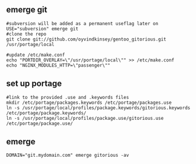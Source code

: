 emerge git
---------

    #subversion will be added as a permanent useflag later on
    USE="subversion" emerge git
    #clone the repo
    git clone git://github.com/oyvindkinsey/gentoo_gitorious.git /usr/portage/local

    #update /etc/make.conf
    echo "PORTDIR_OVERLAY=\"/usr/portage/local\"" >> /etc/make.conf
    echo "NGINX_MODULES_HTTP=\"passenger\""

set up portage
-------------
    
    #link to the provided .use and .keywords files
    mkdir /etc/portage/packages.keywords /etc/portage/packages.use
    ln -s /usr/portage/local/profiles/package.keywords/gitorious.keywords /etc/portage/package.keywords/
    ln -s /usr/portage/local/profiles/package.use/gitorious.use /etc/portage/package.use/

emerge
-----

    DOMAIN="git.mydomain.com" emerge gitorious -av

